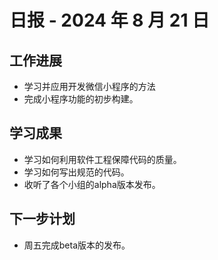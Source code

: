 # 日报 - 2024 年 8 月 21 日

## 工作进展

- 学习并应用开发微信小程序的方法
- 完成小程序功能的初步构建。

## 学习成果

- 学习如何利用软件工程保障代码的质量。
- 学习如何写出规范的代码。
- 收听了各个小组的alpha版本发布。


## 下一步计划

- 周五完成beta版本的发布。